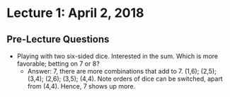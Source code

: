 # Lecture 1: April 2, 2018
## Pre-Lecture Questions
* Playing with two six-sided dice. Interested in the sum. Which is more favorable; betting on 7 or 8?
  * Answer: 7, there are more combinations that add to 7. (1,6); (2,5); (3,4); (2,6); (3,5); (4,4). Note orders of dice can be switched, apart from (4,4). Hence, 7 shows up more.
